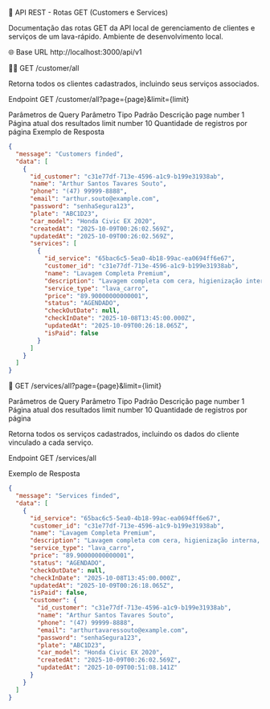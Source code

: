 🚗 API REST - Rotas GET (Customers e Services)

Documentação das rotas GET da API local de gerenciamento de clientes e serviços de um lava-rápido.
Ambiente de desenvolvimento local.

🌐 Base URL
http://localhost:3000/api/v1

🧑‍💼 GET /customer/all

Retorna todos os clientes cadastrados, incluindo seus serviços associados.

Endpoint
GET /customer/all?page={page}&limit={limit}

Parâmetros de Query
Parâmetro	Tipo	Padrão	Descrição
page	number	1	Página atual dos resultados
limit	number	10	Quantidade de registros por página
Exemplo de Resposta
```json
{
  "message": "Customers finded",
  "data": [
    {
      "id_customer": "c31e77df-713e-4596-a1c9-b199e31938ab",
      "name": "Arthur Santos Tavares Souto",
      "phone": "(47) 99999-8888",
      "email": "arthur.souto@example.com",
      "password": "senhaSegura123",
      "plate": "ABC1D23",
      "car_model": "Honda Civic EX 2020",
      "createdAt": "2025-10-09T00:26:02.569Z",
      "updatedAt": "2025-10-09T00:26:02.569Z",
      "services": [
        {
          "id_service": "65bac6c5-5ea0-4b18-99ac-ea0694ff6e67",
          "customer_id": "c31e77df-713e-4596-a1c9-b199e31938ab",
          "name": "Lavagem Completa Premium",
          "description": "Lavagem completa com cera, higienização interna, aspiração e pretinho nos pneus.",
          "service_type": "lava_carro",
          "price": "89.90000000000001",
          "status": "AGENDADO",
          "checkOutDate": null,
          "checkInDate": "2025-10-08T13:45:00.000Z",
          "updatedAt": "2025-10-09T00:26:18.065Z",
          "isPaid": false
        }
      ]
    }
  ]
}
````

🧾 GET /services/all?page={page}&limit={limit}

Parâmetros de Query
Parâmetro	Tipo	Padrão	Descrição
page	number	1	Página atual dos resultados
limit	number	10	Quantidade de registros por página

Retorna todos os serviços cadastrados, incluindo os dados do cliente vinculado a cada serviço.

Endpoint
GET /services/all

Exemplo de Resposta
````json
{
  "message": "Services finded",
  "data": [
    {
      "id_service": "65bac6c5-5ea0-4b18-99ac-ea0694ff6e67",
      "customer_id": "c31e77df-713e-4596-a1c9-b199e31938ab",
      "name": "Lavagem Completa Premium",
      "description": "Lavagem completa com cera, higienização interna, aspiração e pretinho nos pneus.",
      "service_type": "lava_carro",
      "price": "89.90000000000001",
      "status": "AGENDADO",
      "checkOutDate": null,
      "checkInDate": "2025-10-08T13:45:00.000Z",
      "updatedAt": "2025-10-09T00:26:18.065Z",
      "isPaid": false,
      "customer": {
        "id_customer": "c31e77df-713e-4596-a1c9-b199e31938ab",
        "name": "Arthur Santos Tavares Souto",
        "phone": "(47) 99999-8888",
        "email": "arthurtavaressouto@example.com",
        "password": "senhaSegura123",
        "plate": "ABC1D23",
        "car_model": "Honda Civic EX 2020",
        "createdAt": "2025-10-09T00:26:02.569Z",
        "updatedAt": "2025-10-09T00:51:08.141Z"
      }
    }
  ]
}

````
